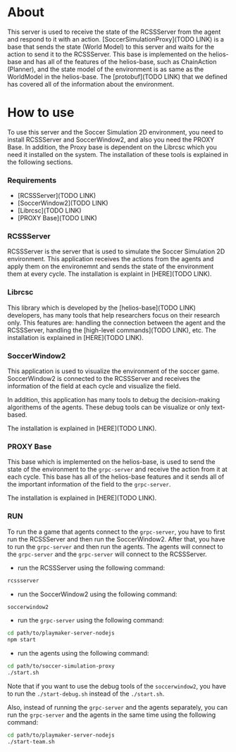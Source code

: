 # About
This server is used to receive the state of the RCSSServer from the agent and respond to it with an action. [SoccerSimulationProxy](TODO LINK) is a base that sends the state (World Model) to this server and waits for the action to send it to the RCSSServer. This base is implemented on the helios-base and has all of the features of the helios-base, such as ChainAction (Planner), and the state model of the environment is as same as the WorldModel in the helios-base. The [protobuf](TODO LINK) that we defined has covered all of the information about the environment.

# How to use
To use this server and the Soccer Simulation 2D environment, you need to install RCSSServer and SoccerWindow2, and also you need the PROXY Base. In addition, the Proxy base is dependent on the Librcsc which you need it installed on the system. The installation of these tools is explained in the following sections.

### Requirements
- [RCSSServer](TODO LINK)
- [SoccerWindow2](TODO LINK)
- [Librcsc](TODO LINK)
- [PROXY Base](TODO LINK)

### RCSSServer
RCSSServer is the server that is used to simulate the Soccer Simulation 2D environment. This application receives the actions from the agents and apply them on the environemnt and sends the state of the environment them at every cycle. The installation is explaint in [HERE](TODO LINK).

### Librcsc
This library which is developed by the [helios-base](TODO LINK) developers, has many tools that help researchers focus on their research only. This features are: handling the connection between the agent and the RCSSServer, handling the [high-level commands](TODO LINK), etc. The installation is explained in [HERE](TODO LINK).

### SoccerWindow2
This application is used to visualize the environment of the soccer game. SoccerWindow2 is connected to the RCSSServer and receives the information of the field at each cycle and visualize the field.

In addition, this application has many tools to debug the decision-making algorithems of the agents. These debug tools can be visualize or only text-based.

The installation is explained in [HERE](TODO LINK).


### PROXY Base
This base which is implemented on the helios-base, is used to send the state of the environment to the ```grpc-server``` and receive the action from it at each cycle. This base has all of the helios-base features and it sends all of the important information of the field to the ```grpc-server```.

The installation is explained in [HERE](TODO LINK).

### RUN
To run the a game that agents connect to the ```grpc-server```, you have to first run the RCSSServer and then run the SoccerWindow2. After that, you have to run the ```grpc-server``` and then run the agents. The agents will connect to the ```grpc-server``` and the ```grpc-server``` will connect to the RCSSServer.

- run the RCSSServer using the following command:
```bash
rcssserver
```

- run the SoccerWindow2 using the following command:
```bash
soccerwindow2
```

- run the ```grpc-server``` using the following command:
```bash
cd path/to/playmaker-server-nodejs
npm start
```

- run the agents using the following command:
```bash
cd path/to/soccer-simulation-proxy
./start.sh
```
Note that if you want to use the debug tools of the ```soccerwindow2```, you have to run the ```./start-debug.sh``` instead of the ```./start.sh```.

Also, instead of running the ```grpc-server``` and the agents separately, you can run the ```grpc-server``` and the agents in the same time using the following command:
```bash
cd path/to/playmaker-server-nodejs
./start-team.sh
```